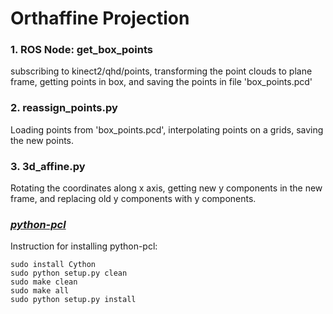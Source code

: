 # Orthaffine Projection

### 1. ROS Node: get_box_points
subscribing to kinect2/qhd/points, transforming the point clouds to plane frame, getting points in box, and saving the points in file 'box_points.pcd'

### 2. reassign_points.py
Loading points from 'box_points.pcd', interpolating points on a grids, saving the new points. 

### 3. 3d_affine.py
Rotating the coordinates along x axis, getting new y components in the new frame, and replacing old y components with y components.

### [*python-pcl*](https://github.com/strawlab/python-pcl)
Instruction for installing python-pcl:
```shell
sudo install Cython
sudo python setup.py clean
sudo make clean
sudo make all
sudo python setup.py install
```
